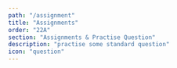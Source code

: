 ```yaml
---
path: "/assignment"
title: "Assignments"
order: "22A"
section: "Assignments & Practise Question"
description: "practise some standard question"
icon: "question"
---
```

